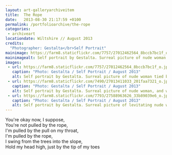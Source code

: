 ```yaml
---
layout: art-galleryarchiveitem
title:  The Rope
date:   2013-08-30 21:17:59 +0100
permalink: /portfolioarchive/the-rope
categories:
 - archiveart
locationdate: Wiltshire // August 2013
credits:
  "Photographer: Gestalta</br>Self Portrait"
mainimage: https://farm8.staticflickr.com/7757/27012462564_8bccb7bc1f_o.jpg
mainimagealt: Self portrait by Gestalta. Surreal picture of nude woman tied by a woman wearing kimono
images:
 - url: https://farm8.staticflickr.com/7757/27012462564_8bccb7bc1f_o.jpg
   caption: "Photo: Gestalta / Self Portrait / August 2013"
   alt: Self portrait by Gestalta. Surreal picture of nude woman tied by a woman wearing kimono
 - url: https://farm8.staticflickr.com/7490/27013411033_201faa7321_o.jpg
   caption: "Photo: Gestalta / Self Portrait / August 2013"
   alt: Self portrait by Gestalta. Surreal picture of nude woman, and woman in kimono with flying sleeves.
 - url: https://farm8.staticflickr.com/7793/27588963626_33b89039e6_o.jpg
   caption: "Photo: Gestalta / Self Portrait / August 2013"
   alt: Self portrait by Gestalta. Surreal picture of levitating nude woman and a woman wearing kimono
---
```

You're okay now, I suppose,<br>
You're not pulled by the rope,<br>
I'm pulled by the pull on my throat,<br>
I'm pulled by the rope,<br>
I swing from the trees into the slope,<br>
Hold my head high, just by the tip of my toes<br>
